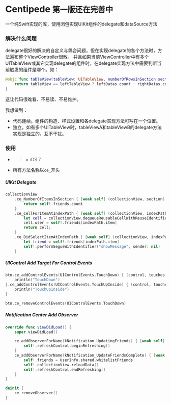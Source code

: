 # Centipede `第一版还在完善中`
一个纯Swift实现的库，使用闭包实现UIKit组件的delegate和dataSource方法

### 解决什么问题
delegate很好的解决的自定义与耦合问题，但在实现delegate的各个方法时，方法遍布整个ViewController很散。
并且如果当前ViewController中有多个UITableView或其它实现delegate的组件时，在delegate实现方法中需要判断当前触发的组件是哪个。如：
```swift
@objc func tableView(tableView: UITableView, numberOfRowsInSection section: Int) -> Int {
    return tableView == leftTableView ? leftDatas.count : rightDatas.count
}
```
这让代码很难看、不易读、不易维护。

我想做到：
- 代码连续。组件的构造、样式设置和各delegate实现方法可写在一个位置。
- 独立。如有多个UITableView时，tableViewA和tableViewB的delegate方法实现是独立的，互不干扰。

### 使用
- >= iOS 7
- 所有方法名称以`ce_`开头

##### UIKit Delegate
```swift
collectionView
    .ce_NumberOfItemsInSection { [weak self] (collectionView, section) -> Int in
        return self!.friends.count
    }
    .ce_CellForItemAtIndexPath { [weak self] (collectionView, indexPath) -> UICollectionViewCell in
        let cell = collectionView.dequeueReusableCellWithReuseIdentifier("MYCELL", forIndexPath: indexPath) as! UserCollectionViewCell
        cell.user = self!.friends[indexPath.item]
        return cell;
    }
    .ce_DidSelectItemAtIndexPath { [weak self] (collectionView, indexPath) -> Void in
        let friend = self!.friends[indexPath.item]
        self!.performSegueWithIdentifier("showMessage", sender: nil)
    }
```

##### UIControl Add Target For Control Events
```swift
btn.ce_addControlEvents(UIControlEvents.TouchDown) { (control, touches) -> Void in
    println("TouchDown")
}.ce_addControlEvents(UIControlEvents.TouchUpInside) { (control, touches) -> Void in
    println("TouchUpInside")
}

btn.ce_removeControlEvents(UIControlEvents.TouchDown)
```

##### Notification Center Add Observer
```swift
override func viewDidLoad() {
    super.viewDidLoad()

    ce_addObserverForName(kNotification_UpdatingFriends) { [weak self] (notification) -> Void in
        self!.refreshControl.beginRefreshing()
    }
    ce_addObserverForName(kNotification_UpdateFriendsComplete) { [weak self] (notification) -> Void in
        self!.friends = UserInfo.shared.whitelistFriends
        self!.collectionView.reloadData()
        self!.refreshControl.endRefreshing()
    }
}

deinit {
    ce_removeObserver()
}
```

